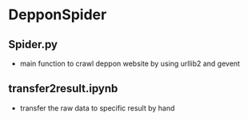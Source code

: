 # DepponSpider

## Spider.py

- main function to crawl deppon website by using urllib2 and gevent

## transfer2result.ipynb

- transfer the raw data to specific result by hand
